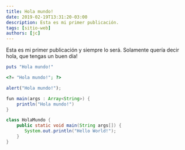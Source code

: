 ```yaml
---
title: Hola mundo!
date: 2019-02-19T13:31:20-03:00
description: Esta es mi primer publicación.
tags: [sitio-web]
authors: [jc]
---
```


Esta es mi primer publicación y siempre lo será. Solamente quería decir hola, que tengas un buen día!

```ruby
puts "Hola mundo!"
```

```php
<?= "Hola mundo!"; ?>
```

```javascript
alert("Hola mundo!");
```

```java
fun main(args : Array<String>) {
    println("Hola mundo!")
}
```

```java
class HolaMundo {
    public static void main(String args[]) {
       System.out.println("Hello World!");
    }
}
```
